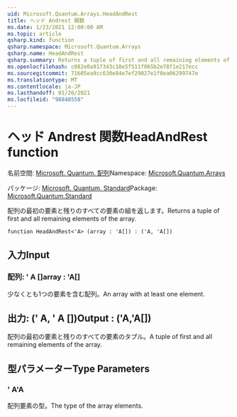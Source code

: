 ```yaml
---
uid: Microsoft.Quantum.Arrays.HeadAndRest
title: ヘッド Andrest 関数
ms.date: 1/23/2021 12:00:00 AM
ms.topic: article
qsharp.kind: function
qsharp.namespace: Microsoft.Quantum.Arrays
qsharp.name: HeadAndRest
qsharp.summary: Returns a tuple of first and all remaining elements of the array.
ms.openlocfilehash: c082e0a917343c18e5f511f065b2e78f1e217ecc
ms.sourcegitcommit: 71605ea9cc630e84e7ef29027e1f0ea06299747e
ms.translationtype: MT
ms.contentlocale: ja-JP
ms.lasthandoff: 01/26/2021
ms.locfileid: "98848558"
---
```

# <a name="headandrest-function"></a><span data-ttu-id="83a08-102">ヘッド Andrest 関数</span><span class="sxs-lookup"><span data-stu-id="83a08-102">HeadAndRest function</span></span>

<span data-ttu-id="83a08-103">名前空間: [Microsoft. Quantum. 配列](xref:Microsoft.Quantum.Arrays)</span><span class="sxs-lookup"><span data-stu-id="83a08-103">Namespace: [Microsoft.Quantum.Arrays](xref:Microsoft.Quantum.Arrays)</span></span>

<span data-ttu-id="83a08-104">パッケージ: [Microsoft. Quantum. Standard](https://nuget.org/packages/Microsoft.Quantum.Standard)</span><span class="sxs-lookup"><span data-stu-id="83a08-104">Package: [Microsoft.Quantum.Standard](https://nuget.org/packages/Microsoft.Quantum.Standard)</span></span>


<span data-ttu-id="83a08-105">配列の最初の要素と残りのすべての要素の組を返します。</span><span class="sxs-lookup"><span data-stu-id="83a08-105">Returns a tuple of first and all remaining elements of the array.</span></span>

```qsharp
function HeadAndRest<'A> (array : 'A[]) : ('A, 'A[])
```


## <a name="input"></a><span data-ttu-id="83a08-106">入力</span><span class="sxs-lookup"><span data-stu-id="83a08-106">Input</span></span>

### <a name="array--a"></a><span data-ttu-id="83a08-107">配列: ' A []</span><span class="sxs-lookup"><span data-stu-id="83a08-107">array : 'A[]</span></span>

<span data-ttu-id="83a08-108">少なくとも1つの要素を含む配列。</span><span class="sxs-lookup"><span data-stu-id="83a08-108">An array with at least one element.</span></span>



## <a name="output--aa"></a><span data-ttu-id="83a08-109">出力: (' A, ' A [])</span><span class="sxs-lookup"><span data-stu-id="83a08-109">Output : ('A,'A[])</span></span>

<span data-ttu-id="83a08-110">配列の最初の要素と残りのすべての要素のタプル。</span><span class="sxs-lookup"><span data-stu-id="83a08-110">A tuple of first and all remaining elements of the array.</span></span>

## <a name="type-parameters"></a><span data-ttu-id="83a08-111">型パラメーター</span><span class="sxs-lookup"><span data-stu-id="83a08-111">Type Parameters</span></span>

### <a name="a"></a><span data-ttu-id="83a08-112">' A</span><span class="sxs-lookup"><span data-stu-id="83a08-112">'A</span></span>

<span data-ttu-id="83a08-113">配列要素の型。</span><span class="sxs-lookup"><span data-stu-id="83a08-113">The type of the array elements.</span></span>